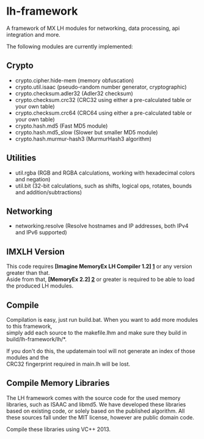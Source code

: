 lh-framework
============

A framework of MX LH modules for networking, data processing, api integration and more.

The following modules are currently implemented:

Crypto
------
* crypto.cipher.hide-mem (memory obfuscation)
* crypto.util.isaac (pseudo-random number generator, cryptographic) 
* crypto.checksum.adler32 (Adler32 checksum)
* crypto.checksum.crc32 (CRC32 using either a pre-calculated table or your own table)
* crypto.checksum.crc64 (CRC64 using either a pre-calculated table or your own table)
* crypto.hash.md5 (Fast MD5 module)
* crypto.hash.md5_slow (Slower but smaller MD5 module)
* crypto.hash.murmur-hash3 (MurmurHash3 algorithm)

Utilities
---------
* util.rgba (RGB and RGBA calculations, working with hexadecimal colors and negation) 
* util.bit (32-bit calculations, such as shifts, logical ops, rotates, bounds and addition/subtractions) 

Networking
----------
* networking.resolve (Resolve hostnames and IP addresses, both IPv4 and IPv6 supported)

IMXLH Version
-------------
This code requires **[Imagine MemoryEx LH Compiler 1.2] [1]** or any version greater than that.  
Aside from that, **[MemoryEx 2.2] [2]** or greater is required to be able to load the produced LH modules.

Compile
-------
Compilation is easy, just run build.bat. When you want to add more modules to this framework,  
simply add each source to the makefile.lhm and make sure they build in build/lh-framework/lh/*.

If you don't do this, the updatemain tool will not generate an index of those modules and the  
CRC32 fingerprint required in main.lh will be lost.

Compile Memory Libraries
------------------------
The LH framework comes with the source code for the used memory libraries, such as ISAAC and 
libmd5. We have developed these libraries based on existing code, or solely based on the 
published algorithm. All these sources fall under the MIT license, however are public 
domain code.

Compile these libraries using VC++ 2013.


  [1]: http://www.memoryex.net/imxlh.html        "IMXLH"
  [2]: http://www.memoryex.net/mx.html        "MX"